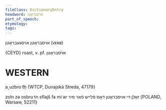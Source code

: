 ```yaml
---
fileClass: DictionaryEntry
headword: אויסבראָטן
part_of_speech: 
etymology: 
tags: 
---
```

אויסבראָטן
אויסגעבראָטן
(ᴠᴇʀʙ)

{CEYD}
roast, v. pf. אוי֜סבראָטן

WESTERN
========

a˰uzbroˑt͡n̩ {WTCP, Dunajská Streda, 47179}

zoln zə osbruˑtn sflajš fa miˑər זאָלן זיי אויסבראָטן דאָס פֿלייש פֿאַר מיר {POLAND, Warsaw, 52211}